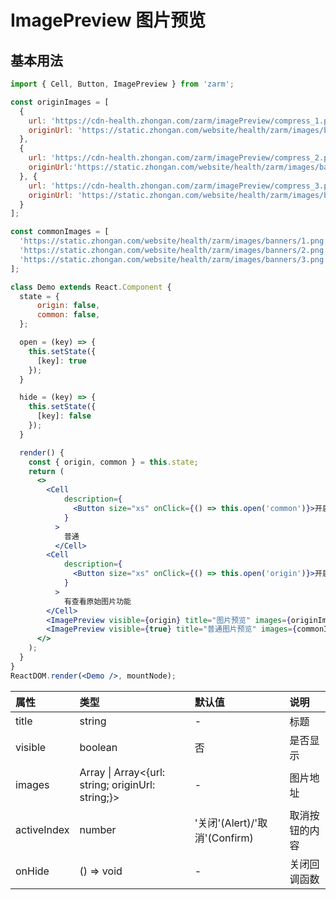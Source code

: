 # ImagePreview 图片预览



## 基本用法
```jsx
import { Cell, Button, ImagePreview } from 'zarm';

const originImages = [
  {
    url: 'https://cdn-health.zhongan.com/zarm/imagePreview/compress_1.png',
    originUrl: 'https://static.zhongan.com/website/health/zarm/images/banners/1.png'
  },
  {
    url: 'https://cdn-health.zhongan.com/zarm/imagePreview/compress_2.png',
    originUrl:'https://static.zhongan.com/website/health/zarm/images/banners/2.png',
  }, {
    url: 'https://cdn-health.zhongan.com/zarm/imagePreview/compress_3.png',
    originUrl: 'https://static.zhongan.com/website/health/zarm/images/banners/3.png',
  }
];

const commonImages = [
  'https://static.zhongan.com/website/health/zarm/images/banners/1.png',
  'https://static.zhongan.com/website/health/zarm/images/banners/2.png',
  'https://static.zhongan.com/website/health/zarm/images/banners/3.png',
];

class Demo extends React.Component {
  state = {
      origin: false,
      common: false,
  };

  open = (key) => {
    this.setState({
      [key]: true
    });
  }

  hide = (key) => {
    this.setState({
      [key]: false
    });
  }

  render() {
    const { origin, common } = this.state;
    return (
      <>
        <Cell
            description={
              <Button size="xs" onClick={() => this.open('common')}>开启</Button>
            }
          >
            普通
          </Cell>
        <Cell
            description={
              <Button size="xs" onClick={() => this.open('origin')}>开启</Button>
            }
          >
            有查看原始图片功能
        </Cell>
        <ImagePreview visible={origin} title="图片预览" images={originImages} onHide={() => this.hide('origin')} /> 
        <ImagePreview visible={true} title="普通图片预览" images={commonImages} onHide={() => this.hide('common')} /> 
      </>
    );  
  }
} 
ReactDOM.render(<Demo />, mountNode);
```

| 属性 | 类型 | 默认值 | 说明 |
| :--- | :--- | :--- | :--- |
| title | string | - | 标题 |
| visible | boolean | 否 | 是否显示 |
| images | Array<string> \| Array<{url: string; originUrl: string;}> | - | 图片地址 |
| activeIndex | number | '关闭'(Alert)/'取消'(Confirm) | 取消按钮的内容 |
| onHide | () => void | - | 关闭回调函数 |
